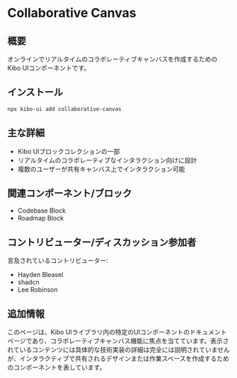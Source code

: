 # Collaborative Canvas

## 概要
オンラインでリアルタイムのコラボレーティブキャンバスを作成するためのKibo UIコンポーネントです。

## インストール
```bash
npx kibo-ui add collaborative-canvas
```

## 主な詳細
- Kibo UIブロックコレクションの一部
- リアルタイムのコラボレーティブなインタラクション向けに設計
- 複数のユーザーが共有キャンバス上でインタラクション可能

## 関連コンポーネント/ブロック
- Codebase Block
- Roadmap Block

## コントリビューター/ディスカッション参加者
言及されているコントリビューター:
- Hayden Bleasel
- shadcn
- Lee Robinson

## 追加情報
このページは、Kibo UIライブラリ内の特定のUIコンポーネントのドキュメントページであり、コラボレーティブキャンバス機能に焦点を当てています。表示されているコンテンツには具体的な技術実装の詳細は完全には説明されていませんが、インタラクティブで共有されるデザインまたは作業スペースを作成するためのコンポーネントを表しています。
